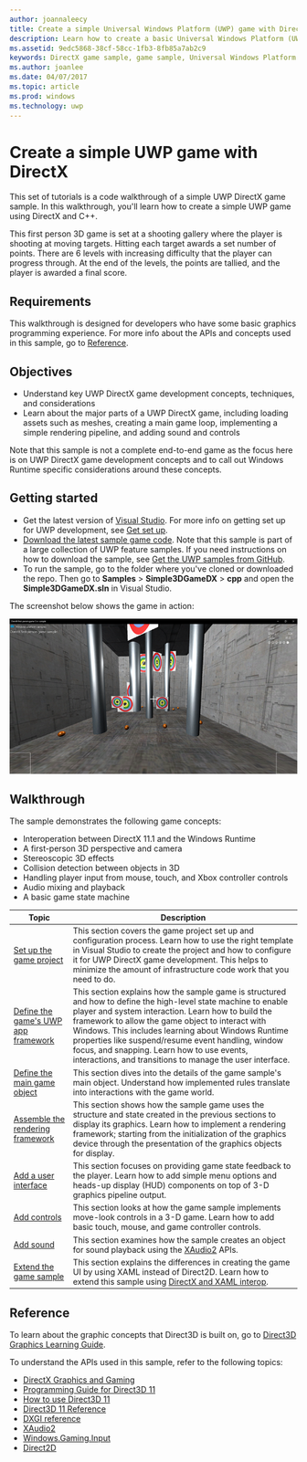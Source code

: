 ```yaml
---
author: joannaleecy
title: Create a simple Universal Windows Platform (UWP) game with DirectX
description: Learn how to create a basic Universal Windows Platform (UWP) game with DirectX and C++.
ms.assetid: 9edc5868-38cf-58cc-1fb3-8fb85a7ab2c9
keywords: DirectX game sample, game sample, Universal Windows Platform (UWP), Direct3D 11 game
ms.author: joanlee
ms.date: 04/07/2017
ms.topic: article
ms.prod: windows
ms.technology: uwp
---
```


# Create a simple UWP game with DirectX



This set of tutorials is a code walkthrough of a simple UWP DirectX game sample. In this walkthrough, you'll learn how to create a simple UWP game using DirectX and C++.

This first person 3D game is set at a shooting gallery where the player is shooting at moving targets. Hitting each target awards a set number of points. There are 6 levels with increasing difficulty that the player can progress through. At the end of the levels, the points are tallied, and the player is awarded a final score.

## Requirements

This walkthrough is designed for developers who have some basic graphics programming experience. For more info about the APIs and concepts used in this sample, go to [Reference](#reference).

## Objectives

* Understand key UWP DirectX game development concepts, techniques, and considerations
* Learn about the major parts of a UWP DirectX game, including loading assets such as meshes, creating a main game loop, implementing a simple rendering pipeline, and adding sound and controls

Note that this sample is not a complete end-to-end game as the focus here is on UWP DirectX game development concepts and to call out Windows Runtime specific considerations around these concepts.

## Getting started

* Get the latest version of [Visual Studio](https://www.visualstudio.com/downloads/). For more info on getting set up for UWP development, see [Get set up](https://docs.microsoft.com/windows/uwp/get-started/get-set-up).
* [Download the latest sample game code](https://github.com/Microsoft/Windows-universal-samples/tree/master/Samples/Simple3DGameDX). Note that this sample is part of a large collection of UWP feature samples. If you need instructions on how to download the sample, see [Get the UWP samples from GitHub](https://docs.microsoft.com/windows/uwp/get-started/get-uwp-app-samples).
* To run the sample, go to the folder where you've cloned or downloaded the repo. Then go to __Samples__ > __Simple3DGameDX__ > __cpp__ and open the __Simple3DGameDX.sln__ in Visual Studio.

The screenshot below shows the game in action:

![the game sample in action](images/simple-dx-game-overview.png)

## Walkthrough

The sample demonstrates the following game concepts:

-   Interoperation between DirectX 11.1 and the Windows Runtime
-   A first-person 3D perspective and camera
-   Stereoscopic 3D effects
-   Collision detection between objects in 3D
-   Handling player input from mouse, touch, and Xbox controller controls
-   Audio mixing and playback
-   A basic game state machine

| Topic | Description |
|---------------------------------------------------------------------------------------------------|----------------------------------------------------------------------------------------------------------------------------------------------------------------------------------------------------------------------------------------------------------------------------------------------------------------------------------------------------------------------------------------------------------------------------------------------------------------|
| [Set up the game project](tutorial--setting-up-the-games-infrastructure.md) | This section covers the game project set up and configuration process. Learn how to use the right template in Visual Studio to create the project and how to configure it for UWP DirectX game development. This helps to minimize the amount of infrastructure code work that you need to do. |
| [Define the game's UWP app framework](tutorial--building-the-games-metro-style-app-framework.md) | This section explains how the sample game is structured and how to define the high-level state machine to enable player and system interaction. Learn how to build the framework to allow the game object to interact with Windows. This includes learning about Windows Runtime properties like suspend/resume event handling, window focus, and snapping. Learn how to use events, interactions, and transitions to manage the user interface. |
| [Define the main game object](tutorial--defining-the-main-game-loop.md) | This section dives into the details of the game sample's main object. Understand how implemented rules translate into interactions with the game world. |
| [Assemble the rendering framework](tutorial--assembling-the-rendering-pipeline.md) | This section shows how the sample game uses the structure and state created in the previous sections to display its graphics. Learn how to implement a rendering framework; starting from the initialization of the graphics device through the presentation of the graphics objects for display. |
| [Add a user interface](tutorial--adding-a-user-interface.md) | This section focuses on providing game state feedback to the player. Learn how to add simple menu options and heads-up display (HUD) components on top of 3-D graphics pipeline output. |
| [Add controls](tutorial--adding-controls.md) |This section looks at how the game sample implements move-look controls in a 3-D game. Learn how to add basic touch, mouse, and game controller controls. |
| [Add sound](tutorial--adding-sound.md) | This section examines how the sample creates an object for sound playback using the [XAudio2](https://msdn.microsoft.com/library/windows/desktop/ee415813) APIs. |
| [Extend the game sample](tutorial-resources.md) | This section explains the differences in creating the game UI by using XAML instead of Direct2D. Learn how to extend this sample using [DirectX and XAML interop](directx-and-xaml-interop.md).|

## Reference

To learn about the graphic concepts that Direct3D is built on, go to [Direct3D Graphics Learning Guide](https://docs.microsoft.com/windows/uwp/graphics-concepts/).

To understand the APIs used in this sample, refer to the following topics:
* [DirectX Graphics and Gaming](https://msdn.microsoft.com/library/windows/apps/ee663274)
* [Programming Guide for Direct3D 11](https://msdn.microsoft.com/library/windows/apps/ff476345)
* [How to use Direct3D 11](https://msdn.microsoft.com/library/windows/desktop/hh404569)
* [Direct3D 11 Reference](https://msdn.microsoft.com/library/windows/apps/ff476147)
* [DXGI reference](https://msdn.microsoft.com/library/windows/apps/bb205169)
* [XAudio2](https://msdn.microsoft.com/library/windows/apps/hh405049)
* [Windows.Gaming.Input](https://docs.microsoft.com/uwp/api/Windows.Gaming.Input)
* [Direct2D](https://msdn.microsoft.com/library/windows/apps/dd370990.aspx) 
 
